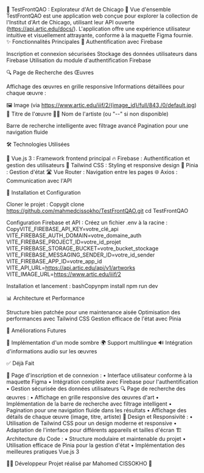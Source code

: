 🎨 TestFrontQAO : Explorateur d'Art de Chicago
🌟 Vue d'ensemble
TestFrontQAO est une application web conçue pour explorer la collection de l'Institut d'Art de Chicago, utilisant leur API ouverte (https://api.artic.edu/docs/). L'application offre une expérience utilisateur intuitive et visuellement attrayante, conforme à la maquette Figma fournie.
✨ Fonctionnalités Principales
🔐 Authentification avec Firebase

Inscription et connexion sécurisées
Stockage des données utilisateurs dans Firebase
Utilisation du module d'authentification Firebase

🔍 Page de Recherche des Œuvres

Affichage des œuvres en grille responsive
Informations détaillées pour chaque œuvre :

🖼️ Image (via https://www.artic.edu/iiif/2/{image_id}/full/843,/0/default.jpg)
📜 Titre de l'œuvre
👩‍🎨 Nom de l'artiste (ou "--" si non disponible)


Barre de recherche intelligente avec filtrage avancé
Pagination pour une navigation fluide

🛠️ Technologies Utilisées

🖖 Vue.js 3 : Framework frontend principal
🔥 Firebase : Authentification et gestion des utilisateurs
🎨 Tailwind CSS : Styling et responsive design
🔄 Pinia : Gestion d'état
🛣️ Vue Router : Navigation entre les pages
🌐 Axios : Communication avec l'API

🚀 Installation et Configuration

Cloner le projet :
Copygit clone https://github.com/mahmedcissokho/TestFrontQAO.git
cd TestFrontQAO

Configuration Firebase et API :
Créez un fichier .env à la racine :
CopyVITE_FIREBASE_API_KEY=votre_clé_api
VITE_FIREBASE_AUTH_DOMAIN=votre_domaine_auth
VITE_FIREBASE_PROJECT_ID=votre_id_projet
VITE_FIREBASE_STORAGE_BUCKET=votre_bucket_stockage
VITE_FIREBASE_MESSAGING_SENDER_ID=votre_id_sender
VITE_FIREBASE_APP_ID=votre_app_id
VITE_API_URL=https://api.artic.edu/api/v1/artworks
VITE_IMAGE_URL=https://www.artic.edu/iiif/2

Installation et lancement :
bashCopynpm install
npm run dev


📊 Architecture et Performance

Structure bien patchée pour une maintenance aisée
Optimisation des performances avec Tailwind CSS
Gestion efficace de l'état avec Pinia

🌈 Améliorations Futures

🌙 Implémentation d'un mode sombre
🌍 Support multilingue
🔊 Intégration d'informations audio sur les œuvres

✅ Déjà Fait

🔐 Page d'inscription et de connexion :
• Interface utilisateur conforme à la maquette Figma
• Intégration complète avec Firebase pour l'authentification
• Gestion sécurisée des données utilisateurs
🔍 Page de recherche des œuvres :
• Affichage en grille responsive des œuvres d'art
• Implémentation de la barre de recherche avec filtrage intelligent
• Pagination pour une navigation fluide dans les résultats
• Affichage des détails de chaque œuvre (image, titre, artiste)
🎨 Design et Responsivité :
• Utilisation de Tailwind CSS pour un design moderne et responsive
• Adaptation de l'interface pour différents appareils et tailles d'écran
🏗️ Architecture du Code :
• Structure modulaire et maintenable du projet
• Utilisation efficace de Pinia pour la gestion d'état
• Implémentation des meilleures pratiques Vue.js 3

👨‍💻 Développeur
Projet réalisé par Mahomed CISSOKHO 🌟
